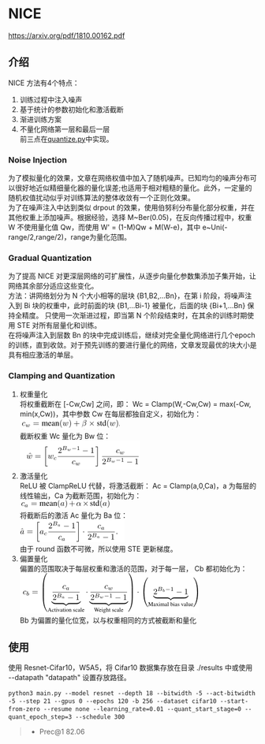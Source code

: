 # NICE
https://arxiv.org/pdf/1810.00162.pdf<br>
## 介绍
NICE 方法有4个特点：
1. 训练过程中注入噪声<br>
2. 基于统计的参数初始化和激活截断<br>
3. 渐进训练方案<br>
4. 不量化网络第一层和最后一层<br>
前三点在[quantize.py](quantize.py)中实现。<br>

### Noise Injection
为了模拟量化的效果，文章在网络权值中加入了随机噪声。已知均匀的噪声分布可以很好地近似精细量化器的量化误差;也适用于相对粗糙的量化。此外，一定量的随机权值扰动似乎对训练算法的整体收敛有一个正则化效果。<br>
为了在噪声注入中达到类似 drpout 的效果，使用伯努利分布量化部分权重，并在其他权重上添加噪声。根据经验，选择 M\~Ber(0.05)，在反向传播过程中，权重 W 不使用量化值 Qw，而使用 W' = (1-M)Qw + M(W-e)，其中 e\~Uni(-range/2,range/2)，range为量化范围。<br>

### Gradual Quantization
为了提高 NICE 对更深层网络的可扩展性，从逐步向量化参数集添加子集开始，让网络其余部分适应这些变化。<br>
方法：讲网络划分为 N 个大小相等的层块 {B1,B2,...Bn}，在第 i 阶段，将噪声注入到 Bi 块的权重中，此时前面的块 {B1,...Bi-1} 被量化，后面的块 {Bi+1,...Bn} 保持全精度。
只使用一次渐进过程，即当第 N 个阶段结束时，在其余的训练时期使用 STE 对所有层量化和训练。<br>
在将噪声注入到层数 Bn 的块中完成训练后，继续对完全量化网络进行几个epoch的训练，直到收敛。对于预先训练的要进行量化的网络，文章发现最优的块大小是具有相应激活的单层。

### Clamping and Quantization
1. 权重量化<br>
将权重截断在 [-Cw,Cw] 之间，即： Wc = Clamp(W,-Cw,Cw) = max(-Cw, min(x,Cw))，其中参数 Cw 在每层都独自定义，初始化为：<br>
![image](https://github.com/xue1234730/Quantization/blob/main/NICE/fig/WInit.PNG)<br>
截断权重 Wc 量化为 Bw 位：<br>
![image](https://github.com/xue1234730/Quantization/blob/main/NICE/fig/WeightsClamp.PNG)<br>
2. 激活量化<br>
ReLU 被 ClampReLU 代替，将激活截断： Ac = Clamp(a,0,Ca)，a 为每层的线性输出，Ca 为截断范围，初始化为：<br>
![image](https://github.com/xue1234730/Quantization/blob/main/NICE/fig/AInit.PNG)<br>
将截断后的激活 Ac 量化为 Ba 位：<br>
![image](https://github.com/xue1234730/Quantization/blob/main/NICE/fig/AClamp.PNG)<br>
由于 round 函数不可微，所以使用 STE 更新梯度。<br>
3. 偏置量化<br>
偏置的范围取决于每层权重和激活的范围，对于每一层， Cb 都初始化为：<br>
![image](https://github.com/xue1234730/Quantization/blob/main/NICE/fig/bInit.PNG)<br>
Bb 为偏置的量化位宽，以与权重相同的方式被截断和量化

## 使用
使用 Resnet-Cifar10，W5A5，将 Cifar10 数据集存放在目录 ./results 中或使用 --datapath "datapath" 设置存放路径。<br>
```
python3 main.py --model resnet --depth 18 --bitwidth -5 --act-bitwidth -5 --step 21 --gpus 0 --epochs 120 -b 256 --dataset cifar10 --start-from-zero --resume none --learning_rate=0.01 --quant_start_stage=0 --quant_epoch_step=3 --schedule 300
```
>* Prec@1 82.06
